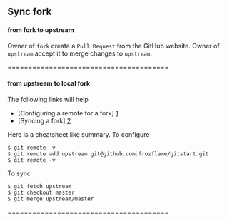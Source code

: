 
Sync fork
---------

#### from fork to upstream ####

Owner of `fork` create a `Pull Request` from the GitHub website.
Owner of `upstream` accept it to merge changes to `upstream`.

=======================================

#### from upstream to local fork ###

The following links will help

*   [Configuring a remote for a fork] [1]
*   [Syncing a fork] [2]

[1]: https://help.github.com/articles/configuring-a-remote-for-a-fork
[2]: https://help.github.com/articles/syncing-a-fork

Here is a cheatsheet like summary. To configure

    $ git remote -v
    $ git remote add upstream git@github.com:frozflame/gitstart.git
    $ git remote -v

To sync

    $ git fetch upstream
    $ git checkout master
    $ git merge upstream/master

=======================================
    

